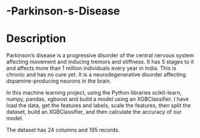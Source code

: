 # -Parkinson-s-Disease

# Description
Parkinson’s disease is a progressive disorder of the central nervous system affecting movement and inducing tremors and stiffness. It has 5 stages to it and affects more than 1 million individuals every year in India. This is chronic and has no cure yet. It is a neurodegenerative disorder affecting dopamine-producing neurons in the brain.

In this machine learning project, using the Python libraries scikit-learn, numpy, pandas, xgboost and build a model using an XGBClassifier. I have load the data, get the features and labels, scale the features, then split the dataset, build an XGBClassifier, and then calculate the accuracy of our model.


The dataset has 24 columns and 195 records.
